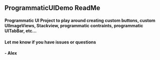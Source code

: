 ## ProgrammaticUIDemo ReadMe

#### Programmatic UI Project to play around creating custom buttons, custom UIImageViews, Stackview, programmatic contraints, programmatic UITabBar, etc... 

#### Let me know if you have issues or questions

#### - Alex

